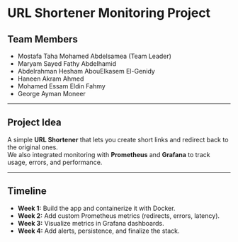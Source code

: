 # URL Shortener Monitoring Project

## Team Members
- Mostafa Taha Mohamed Abdelsamea (Team Leader)
- Maryam Sayed Fathy Abdelhamid
- Abdelrahman Hesham AbouElkasem El-Genidy
- Haneen Akram Ahmed
- Mohamed Essam Eldin Fahmy
- George Ayman Moneer

---

## Project Idea
A simple **URL Shortener** that lets you create short links and redirect back to the original ones.  
We also integrated monitoring with **Prometheus** and **Grafana** to track usage, errors, and performance.

---

## Timeline
- **Week 1:** Build the app and containerize it with Docker.  
- **Week 2:** Add custom Prometheus metrics (redirects, errors, latency).  
- **Week 3:** Visualize metrics in Grafana dashboards.  
- **Week 4:** Add alerts, persistence, and finalize the stack.  
